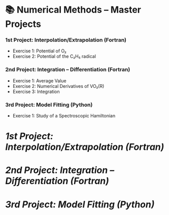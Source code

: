 # 📚 **Numerical Methods – Master Projects**

### 1st Project: Interpolation/Extrapolation (Fortran)  
- Exercise 1: Potential of O₂  
- Exercise 2: Potential of the C₂H₅ radical  

### 2nd Project: Integration – Differentiation (Fortran)  
- Exercise 1: Average Value  
- Exercise 2: Numerical Derivatives of VO₂(R)  
- Exercise 3: Integration  

### 3rd Project: Model Fitting (Python)  
- Exercise 1: Study of a Spectroscopic Hamiltonian

# *1st Project: Interpolation/Extrapolation (Fortran)*

# *2nd Project: Integration – Differentiation (Fortran)*

# *3rd Project: Model Fitting (Python)*
